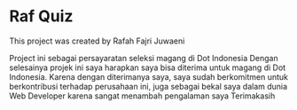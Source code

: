 # Raf Quiz

This project was created by Rafah Fajri Juwaeni

Project ini sebagai persayaratan seleksi magang di Dot Indonesia
Dengan selesainya projek ini saya harapkan saya bisa diterima untuk magang di Dot Indonesia. 
Karena dengan diterimanya saya, saya sudah berkomitmen untuk berkontribusi terhadap perusahaan ini, juga sebagai bekal saya dalam dunia Web Developer karena sangat menambah pengalaman saya
Terimakasih
 
